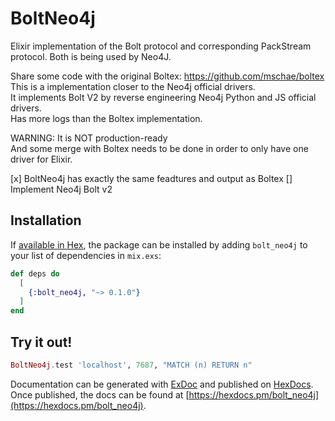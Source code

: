 # BoltNeo4j

Elixir implementation of the Bolt protocol and corresponding PackStream
protocol. Both is being used by Neo4J.

Share some code with the original Boltex: https://github.com/mschae/boltex  
This is a implementation closer to the Neo4j official drivers.  
It implements Bolt V2 by reverse engineering Neo4j Python and JS official drivers.  
Has more logs than the Boltex implementation.  

WARNING: It is NOT production-ready  
And some merge with Boltex needs to be done in order to only have one driver for Elixir.  
  
[x] BoltNeo4j has exactly the same feadtures and output as Boltex
[] Implement Neo4j Bolt v2

## Installation

If [available in Hex](https://hex.pm/docs/publish), the package can be installed
by adding `bolt_neo4j` to your list of dependencies in `mix.exs`:

```elixir
def deps do  
  [  
    {:bolt_neo4j, "~> 0.1.0"}
  ]
end
```

## Try it out!

```elixir  
BoltNeo4j.test 'localhost', 7687, "MATCH (n) RETURN n"  
```

Documentation can be generated with [ExDoc](https://github.com/elixir-lang/ex_doc)
and published on [HexDocs](https://hexdocs.pm). Once published, the docs can
be found at [https://hexdocs.pm/bolt_neo4j](https://hexdocs.pm/bolt_neo4j).  
